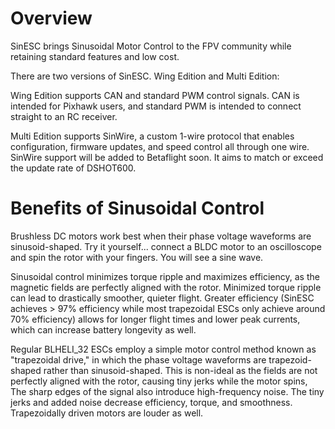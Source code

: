 # Overview
SinESC brings Sinusoidal Motor Control to the FPV community while retaining standard features and low cost.

There are two versions of SinESC. Wing Edition and Multi Edition:

Wing Edition supports CAN and standard PWM control signals. CAN is intended for Pixhawk users, and standard PWM is intended to connect straight to an RC receiver.

Multi Edition supports SinWire, a custom 1-wire protocol that enables configuration, firmware updates, and speed control all through one wire.
SinWire support will be added to Betaflight soon. It aims to match or exceed the update rate of DSHOT600.
# Benefits of Sinusoidal Control
Brushless DC motors work best when their phase voltage waveforms are sinusoid-shaped. Try it yourself... connect a BLDC motor to an oscilloscope and spin the rotor with your fingers. You will see a sine wave. 

Sinusoidal control minimizes torque ripple and maximizes efficiency, as the magnetic fields are perfectly aligned with the rotor. Minimized torque ripple can lead to drastically smoother, quieter flight. Greater efficiency (SinESC achieves > 97% efficiency while most trapezoidal ESCs only achieve around 70% efficiency) allows for longer flight times and lower peak currents, which can increase battery longevity as well.

Regular BLHELI_32 ESCs employ a simple motor control method known as "trapezoidal drive," in which the phase voltage waveforms are trapezoid-shaped rather than sinusoid-shaped. This is non-ideal as the fields are not perfectly aligned with the rotor, causing tiny jerks while the motor spins, The sharp edges of the signal also introduce high-frequency noise. The tiny jerks and added noise decrease efficiency, torque, and smoothness. Trapezoidally driven motors are louder as well.
